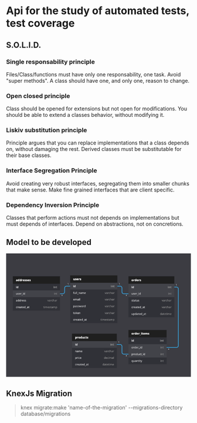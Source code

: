 # Api for the study of automated tests, test coverage


## S.O.L.I.D.

### Single responsability principle
Files/Class/functions must have only one responsability, one task. Avoid "super methods". 
A class should have one, and only one, reason to change.

### Open closed principle
Class should be opened for extensions but not open for modifications. 
You should be able to extend a classes behavior, without modifying it.

### Liskiv substitution principle
Principle argues that you can replace implementations that a class depends on, without damaging the rest.
Derived classes must be substitutable for their base classes.

### Interface Segregation Principle
Avoid creating very robust interfaces, segregating them into smaller chunks that make sense.
Make fine grained interfaces that are client specific.

### Dependency Inversion Principle
Classes that perform actions must not depends on implementations but must depends of interfaces. Depend on abstractions, not on concretions.

## Model to be developed

![schema](./resources/api-order-schema.png)

## KnexJs Migration

> knex migrate:make 'name-of-the-migration' --migrations-directory database/migrations

